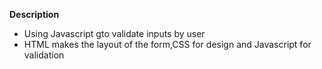 **Description**
- Using Javascript gto validate inputs by user
- HTML makes the layout of the form,CSS for design and Javascript for validation
